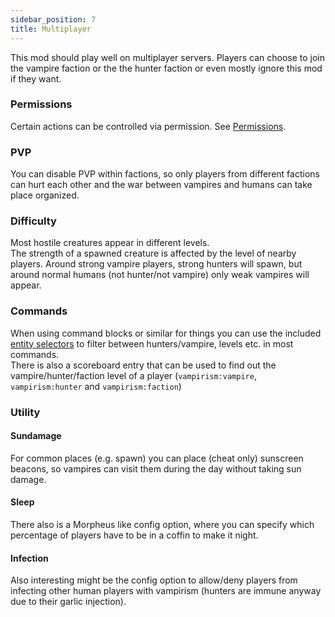 ```yaml
---
sidebar_position: 7
title: Multiplayer
---
```


This mod should play well on multiplayer servers. Players can choose to join the vampire faction or the the hunter faction or even mostly ignore this mod if they want.

### Permissions
Certain actions can be controlled via permission. See [Permissions](https://github.com/TeamLapen/Vampirism/wiki/Permissions).

### PVP
You can disable PVP within factions, so only players from different factions can hurt each other and the war between vampires and humans can take place organized.

### Difficulty
Most hostile creatures appear in different levels.  
The strength of a spawned creature is affected by the level of nearby players. Around strong vampire players, strong hunters will spawn, but around normal humans (not hunter/not vampire) only weak vampires will appear.

### Commands
When using command blocks or similar for things you can use the included [entity selectors](https://github.com/TeamLapen/Vampirism/wiki/Commands-and-Cheats#entity-selectors-as-of-version-11) to filter between hunters/vampire, levels etc. in most commands.  
There is also a scoreboard entry that can be used to find out the vampire/hunter/faction level of a player (`vampirism:vampire`, `vampirism:hunter` and `vampirism:faction`)

### Utility
#### Sundamage
For common places (e.g. spawn) you can place (cheat only) sunscreen beacons, so vampires can visit them during the day without taking sun damage.

#### Sleep
There also is a Morpheus like config option, where you can specify which percentage of players have to be in a coffin to make it night.
#### Infection
Also interesting might be the config option to allow/deny players from infecting other human players with vampirism (hunters are immune anyway due to their garlic injection).